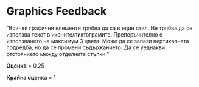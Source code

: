 
# Graphics Feedback #
"Всички графични елементи трябва да са в един стил.
Не трябва да се използва текст в иконите/пиктограмите.
Препоръчително е използването на максимум 3 цвята.
Може да се запази вертикалната подредба, но да се промени съдържанието.
Да се уеднакви отстоянието между отделните стъпки."

**Оценка** = 0.25

**Крайна оценка** = 1

